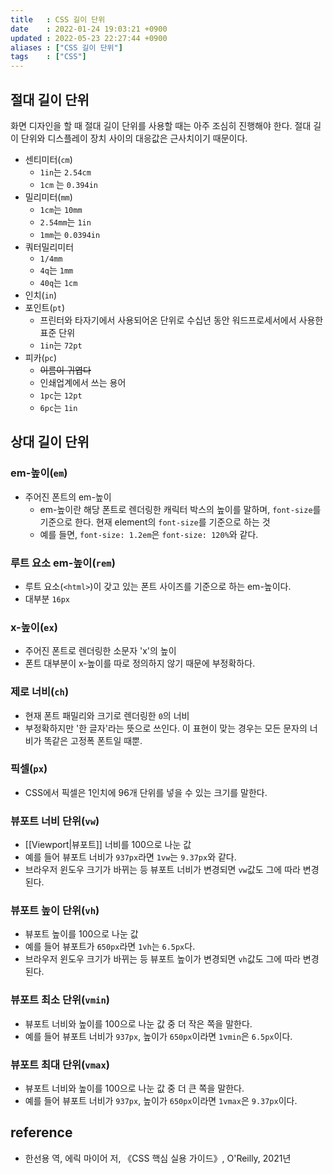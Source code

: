 ```yaml
---
title   : CSS 길이 단위 
date    : 2022-01-24 19:03:21 +0900
updated : 2022-05-23 22:27:44 +0900
aliases : ["CSS 길이 단위"]
tags    : ["CSS"]
---
```


## 절대 길이 단위
화면 디자인을 할 때 절대 길이 단위를 사용할 때는 아주 조심히 진행해야 한다. 절대 길이 단위와 디스플레이 장치 사이의 대응값은 근사치이기 때문이다. 

- 센티미터(`cm`)
	- `1in`는 `2.54cm`
	- `1cm` 는 `0.394in`
- 밀리미터(`mm`)
	- `1cm`는 `10mm`
	- `2.54mm`는 `1in`
	- `1mm`는 `0.0394in`
- 쿼터밀리미터
	- `1/4mm`
	- `4q`는 `1mm`
	- `40q`는 `1cm`
- 인치(`in`)
- 포인트(`pt`)
	- 프린터와 타자기에서 사용되어온 단위로 수십년 동안 워드프로세서에서 사용한 표준 단위 
	- `1in`는 `72pt`
- 피카(`pc`)
	- ~~이름이 귀엽다~~
	- 인쇄업계에서 쓰는 용어
	- `1pc`는 `12pt`
	- `6pc`는 `1in`

## 상대 길이 단위

### em-높이(`em`)
- 주어진 폰트의 em-높이
	- em-높이란 해당 폰트로 렌더링한 캐릭터 박스의 높이를 말하며, `font-size`를 기준으로 한다. 현재 element의 `font-size`를 기준으로 하는 것 
	- 예를 들면, `font-size: 1.2em`은 `font-size: 120%`와 같다. 

### 루트 요소 em-높이(`rem`)
- 루트 요소(`<html>`)이 갖고 있는 폰트 사이즈를 기준으로 하는 em-높이다. 
- 대부분 `16px`

### x-높이(`ex`)
- 주어진 폰트로 렌더링한 소문자 'x'의 높이 
- 폰트 대부분이 x-높이를 따로 정의하지 않기 때문에 부정확하다.

### 제로 너비(`ch`)
- 현재 폰트 패밀리와 크기로 렌더링한 `0`의 너비
- 부정확하지만 '한 글자'라는 뜻으로 쓰인다. 이 표현이 맞는 경우는 모든 문자의 너비가 똑같은 고정폭 폰트일 때뿐.

### 픽셀(`px`)
- CSS에서 픽셀은 1인치에 96개 단위를 넣을 수 있는 크기를 말한다. 

### 뷰포트 너비 단위(`vw`)
- [[Viewport|뷰포트]] 너비를 100으로 나눈 값
- 예를 들어 뷰포트 너비가 `937px`라면 `1vw`는 `9.37px`와 같다. 
- 브라우저 윈도우 크기가 바뀌는 등 뷰포트 너비가 변경되면 `vw`값도 그에 따라 변경된다.

### 뷰포트 높이 단위(`vh`)
- 뷰포트 높이를 100으로 나눈 값
- 예를 들어 뷰포트가 `650px`라면 `1vh`는 `6.5px`다. 
- 브라우저 윈도우 크기가 바뀌는 등 뷰포트 높이가 변경되면 `vh`값도 그에 따라 변경된다. 

### 뷰포트 최소 단위(`vmin`)
- 뷰포트 너비와 높이를 100으로 나눈 값 중 더 작은 쪽을 말한다.
- 예를 들어 뷰포트 너비가 `937px`, 높이가 `650px`이라면 `1vmin`은 `6.5px`이다.

### 뷰포트 최대 단위(`vmax`)
- 뷰포트 너비와 높이를 100으로 나눈 값 중 더 큰 쪽을 말한다.
- 예를 들어 뷰포트 너비가 `937px`, 높이가 `650px`이라면 `1vmax`은 `9.37px`이다.

## reference
- 한선용 역, 에릭 마이어 저, 《CSS 핵심 실용 가이드》, O'Reilly, 2021년
